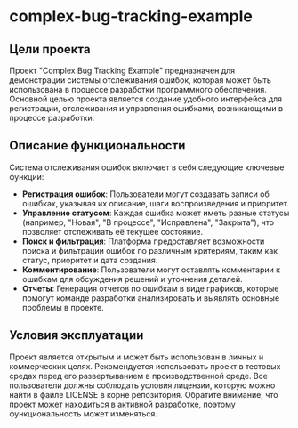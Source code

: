 # complex-bug-tracking-example
## Цели проекта
Проект "Complex Bug Tracking Example" предназначен для демонстрации системы отслеживания ошибок, которая может быть использована в процессе разработки программного обеспечения. Основной целью проекта является создание удобного интерфейса для регистрации, отслеживания и управления ошибками, возникающими в процессе разработки.

## Описание функциональности
Система отслеживания ошибок включает в себя следующие ключевые функции:

- **Регистрация ошибок**: Пользователи могут создавать записи об ошибках, указывая их описание, шаги воспроизведения и приоритет.
- **Управление статусом**: Каждая ошибка может иметь разные статусы (например, "Новая", "В процессе", "Исправлена", "Закрыта"), что позволяет отслеживать её текущее состояние.
- **Поиск и фильтрация**: Платформа предоставляет возможности поиска и фильтрации ошибок по различным критериям, таким как статус, приоритет и дата создания.
- **Комментирование**: Пользователи могут оставлять комментарии к ошибкам для обсуждения решений и уточнения деталей.
- **Отчеты**: Генерация отчетов по ошибкам в виде графиков, которые помогут команде разработки анализировать и выявлять основные проблемы в проекте.

## Условия эксплуатации
Проект является открытым и может быть использован в личных и коммерческих целях. Рекомендуется использовать проект в тестовых средах перед его развертыванием в производственной среде. Все пользователи должны соблюдать условия лицензии, которую можно найти в файле LICENSE в корне репозитория. Обратите внимание, что проект может находиться в активной разработке, поэтому функциональность может изменяться.
